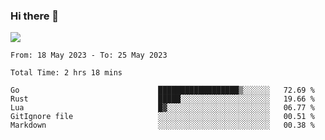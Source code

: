 ### Hi there 👋️

![](https://komarev.com/ghpvc/?username=Loner1024)

<!--START_SECTION:waka-->

```text
From: 18 May 2023 - To: 25 May 2023

Total Time: 2 hrs 18 mins

Go                               ██████████████████▒░░░░░░   72.69 %
Rust                             █████░░░░░░░░░░░░░░░░░░░░   19.66 %
Lua                              █▓░░░░░░░░░░░░░░░░░░░░░░░   06.77 %
GitIgnore file                   ░░░░░░░░░░░░░░░░░░░░░░░░░   00.51 %
Markdown                         ░░░░░░░░░░░░░░░░░░░░░░░░░   00.38 %
```

<!--END_SECTION:waka-->



